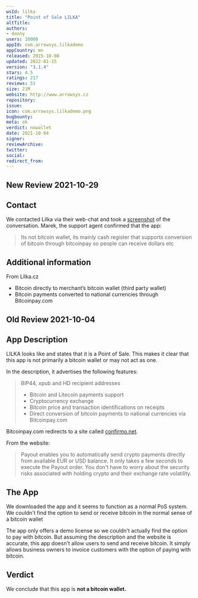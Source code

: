 ```yaml
---
wsId: lilka
title: "Point of Sale LILKA"
altTitle: 
authors:
- danny
users: 10000
appId: com.arrowsys.lilkademo
appCountry: mn
released: 2015-10-08
updated: 2022-01-15
version: "3.1.4"
stars: 4.5
ratings: 217
reviews: 51
size: 21M
website: http://www.arrowsys.cz
repository: 
issue: 
icon: com.arrowsys.lilkademo.png
bugbounty: 
meta: ok
verdict: nowallet
date: 2021-10-04
signer: 
reviewArchive:
twitter: 
social:
redirect_from:
---
```


## New Review 2021-10-29

## Contact

We contacted Lilka via their web-chat and took a [screenshot](https://twitter.com/BitcoinWalletz/status/1453993651172904961) of the conversation. Marek, the support agent confirmed that the app:

> Its not bitcoin wallet, its mainly cash register that supports conversion of bitcoin through bitcoinpay so people can receive dollars etc 

## Additional information

From Lilka.cz

- Bitcoin directly to merchant’s bitcoin wallet (third party wallet)
- Bitcoin payments converted to national currencies through Bitcoinpay.com

## Old Review 2021-10-04

## App Description

LILKA looks like and states that it is a Point of Sale. This makes it clear that this app is not primarily a bitcoin wallet or may not act as one.

In the description, it advertises the following features:

> BIP44, xpub and HD recipient addresses
> - Bitcoin and Litecoin payments support
> - Cryptocurrency exchange
> - Bitcoin price and transaction identifications on receipts
> - Direct conversion of bitcoin payments to national currencies via Bitcoinpay.com

Bitcoinpay.com redirects to a site called [confirmo.net](https://confirmo.net/).

From the website:

> Payout enables you to automatically send crypto payments directly from available EUR or USD balance. It only takes a few seconds to execute the Payout order. You don't have to worry about the security risks associated with holding crypto and their exchange rate volatility.

## The App

We downloaded the app and it seems to function as a normal PoS system. We couldn't find the option to send or receive bitcoin in the normal sense of a bitcoin wallet

The app only offers a demo license so we couldn't actually find the option to pay with bitcoin. But assuming the description and the website is accurate, this app doesn't allow users to send and receive bitcoin. It simply allows business owners to invoice customers with the option of paying with bitcoin.

## Verdict

We conclude that this app is **not a bitcoin wallet.**
